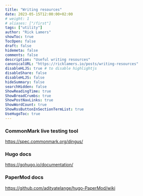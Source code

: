 ```yaml
---
title: "Writing resources"
date: 2023-05-15T12:00:00+02:00
# weight: 1
# aliases: ["/first"]
tags: ["utility"]
author: "Rick Lamers"
showToc: true
TocOpen: false
draft: false
hidemeta: false
comments: false
description: "Useful writing resources"
canonicalURL: "https://ricklamers.io/posts/writing-resources"
disableHLJS: true # to disable highlightjs
disableShare: false
disableHLJS: false
hideSummary: false
searchHidden: false
ShowReadingTime: true
ShowBreadCrumbs: true
ShowPostNavLinks: true
ShowWordCount: true
ShowRssButtonInSectionTermList: true
UseHugoToc: true
---
```


### CommonMark live testing tool
https://spec.commonmark.org/dingus/

### Hugo docs
https://gohugo.io/documentation/

### PaperMod docs
https://github.com/adityatelange/hugo-PaperMod/wiki